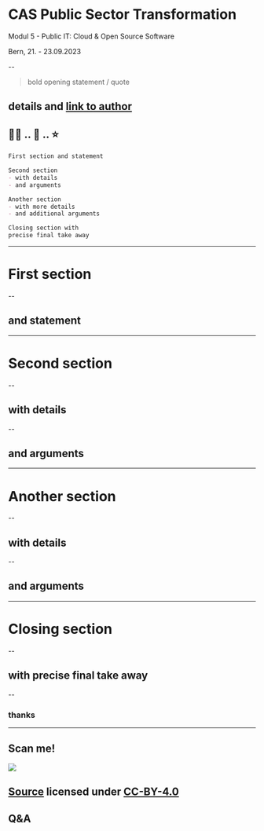 # CAS Public Sector Transformation

Modul 5 - Public IT: Cloud & Open Source Software

Bern, 21. - 23.09.2023

--
> bold opening statement / quote

details and [link to author](https://en.wikipedia.org/wiki/Author)
---
## 🧑‍🏫 .. 🤔 .. ⭐

```md [|1|3-5|7-9|11-12|]
First section and statement

Second section 
- with details 
- and arguments

Another section 
- with more details 
- and additional arguments

Closing section with 
precise final take away
```
---
# First section
--
## and statement
---
# Second section
--
## with details
--
## and arguments
---
# Another section
--
## with details
--
## and arguments
---
# Closing section 
--
## with precise final take away
--
### thanks
---
## Scan me!

![](http://api.qrserver.com/v1/create-qr-code/?color=000000&bgcolor=FFFFFF&data=https%3A%2F%2Fgithub.com%2Fbfh%2Freveal.js%2Fblob%2Ftheme%2Fcontent%2Fdemo.md&qzone=0&margin=0&size=400x400&ecc=L)

[Source](https://github.com/bfh/reveal.js/blob/theme/content/demo.md) licensed under [CC-BY-4.0](https://creativecommons.org/licenses/by/4.0/) 
--
## Q&A
